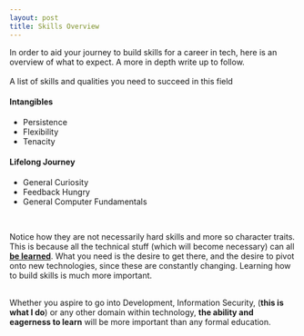 ```yaml
---
layout: post
title: Skills Overview
---
```


In order to aid your journey to build skills for a career in tech, here is an overview of what to expect. A more in depth write up to follow.  
<br>
A list of skills and qualities you need to succeed in this field  



#### Intangibles
- Persistence
- Flexibility
- Tenacity  


#### Lifelong Journey
- General Curiosity
- Feedback Hungry
- General Computer Fundamentals  

<br>

Notice how they are not necessarily hard skills and more so character traits. This is because all the technical stuff (which will become necessary) can all **[be learned](https://www.coursera.org/browse/computer-science)**. What you need is the desire to get there, and the desire to pivot onto new technologies, since these are constantly changing. Learning how to build skills is much more important.  
<br>

Whether you aspire to go into Development, Information Security, (**this is what I do**) or any other domain within technology, **the ability and eagerness to learn** will be more important than any formal education.
